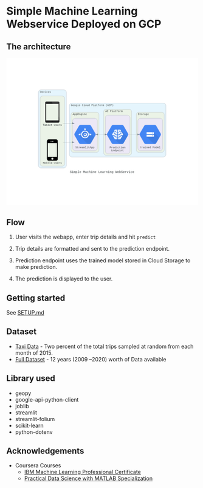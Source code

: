 # Simple Machine Learning Webservice Deployed on GCP

## The architecture

<!--add an image in this path-->
![architecture](../images/streamlit4.png)

<!--Optionally, add flow steps based on the architecture diagram-->
## Flow

1. User visits the webapp, enter trip details and hit `predict`

2. Trip details are formatted and sent to the prediction endpoint.

3. Prediction endpoint uses the trained model stored in Cloud Storage to make prediction.

4. The prediction is displayed to the user.

<!--## Demo-->
<!--add a gif of webapp-->

## Getting started

See [SETUP.md](SETUP.md)

## Dataset
- [Taxi Data](https://www.mathworks.com/supportfiles/practicaldsmatlab/taxi/Taxi%20Data.zip) - Two percent of the total trips sampled at random from each month of 2015.
- [Full Dataset](https://www1.nyc.gov/site/tlc/about/tlc-trip-record-data.page) - 12 years (2009 –2020) worth of Data available

## Library used
- geopy
- google-api-python-client
- joblib
- streamlit
- streamlit-folium
- scikit-learn
- python-dotenv

## Acknowledgements
- Coursera Courses
  - [IBM Machine Learning Professional Certificate](https://www.coursera.org/professional-certificates/ibm-machine-learning)
  - [Practical Data Science with MATLAB Specialization](https://www.coursera.org/specializations/practical-data-science-matlab)